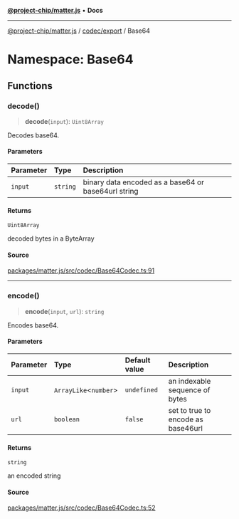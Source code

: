 [**@project-chip/matter.js**](../../../../README.md) • **Docs**

***

[@project-chip/matter.js](../../../../modules.md) / [codec/export](../../README.md) / Base64

# Namespace: Base64

## Functions

### decode()

> **decode**(`input`): `Uint8Array`

Decodes base64.

#### Parameters

| Parameter | Type | Description |
| :------ | :------ | :------ |
| `input` | `string` | binary data encoded as a base64 or base64url string |

#### Returns

`Uint8Array`

decoded bytes in a ByteArray

#### Source

[packages/matter.js/src/codec/Base64Codec.ts:91](https://github.com/project-chip/matter.js/blob/7a8cbb56b87d4ccf34bec5a9a95ab40a1711324f/packages/matter.js/src/codec/Base64Codec.ts#L91)

***

### encode()

> **encode**(`input`, `url`): `string`

Encodes base64.

#### Parameters

| Parameter | Type | Default value | Description |
| :------ | :------ | :------ | :------ |
| `input` | `ArrayLike`\<`number`\> | `undefined` | an indexable sequence of bytes |
| `url` | `boolean` | `false` | set to true to encode as base46url |

#### Returns

`string`

an encoded string

#### Source

[packages/matter.js/src/codec/Base64Codec.ts:52](https://github.com/project-chip/matter.js/blob/7a8cbb56b87d4ccf34bec5a9a95ab40a1711324f/packages/matter.js/src/codec/Base64Codec.ts#L52)
